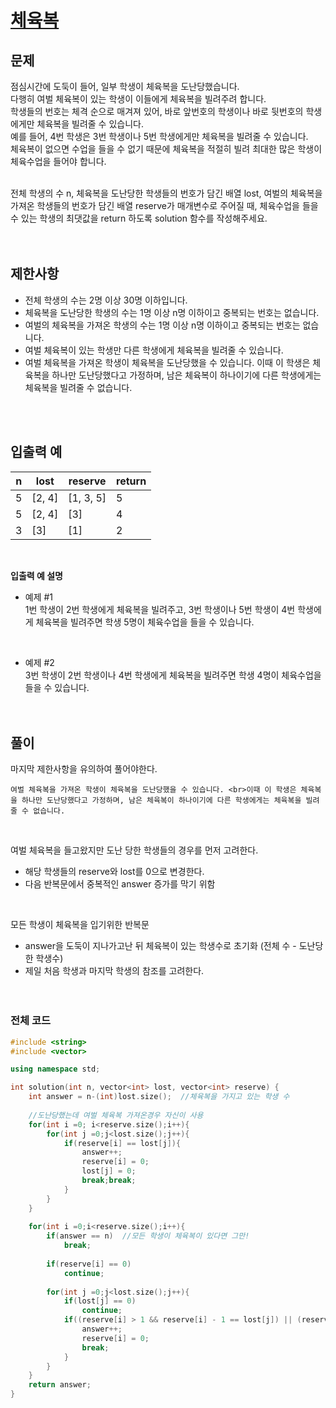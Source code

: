 # [체육복](https://programmers.co.kr/learn/courses/30/lessons/42862)
## 문제
점심시간에 도둑이 들어, 일부 학생이 체육복을 도난당했습니다. <br>다행히 여벌 체육복이 있는 학생이 이들에게 체육복을 빌려주려 합니다. <br>학생들의 번호는 체격 순으로 매겨져 있어, 바로 앞번호의 학생이나 바로 뒷번호의 학생에게만 체육복을 빌려줄 수 있습니다. <br>예를 들어, 4번 학생은 3번 학생이나 5번 학생에게만 체육복을 빌려줄 수 있습니다. <br>체육복이 없으면 수업을 들을 수 없기 때문에 체육복을 적절히 빌려 최대한 많은 학생이 체육수업을 들어야 합니다.<br><br>

전체 학생의 수 n, 체육복을 도난당한 학생들의 번호가 담긴 배열 lost, 여벌의 체육복을 가져온 학생들의 번호가 담긴 배열 reserve가 매개변수로 주어질 때, 체육수업을 들을 수 있는 학생의 최댓값을 return 하도록 solution 함수를 작성해주세요.<br>
<br><br>

## 제한사항
* 전체 학생의 수는 2명 이상 30명 이하입니다.
* 체육복을 도난당한 학생의 수는 1명 이상 n명 이하이고 중복되는 번호는 없습니다.
* 여벌의 체육복을 가져온 학생의 수는 1명 이상 n명 이하이고 중복되는 번호는 없습니다.
* 여벌 체육복이 있는 학생만 다른 학생에게 체육복을 빌려줄 수 있습니다.
* 여벌 체육복을 가져온 학생이 체육복을 도난당했을 수 있습니다. 이때 이 학생은 체육복을 하나만 도난당했다고 가정하며, 남은 체육복이 하나이기에 다른 학생에게는 체육복을 빌려줄 수 없습니다.


<br><br>

## 입출력 예
| n | lost | reserve | return |
| --- | ------- | ------- | --- |
| 5 | [2, 4] | [1, 3, 5] | 5 |
| 5 | [2, 4] | [3] | 4 |
| 3	| [3] | [1]	| 2 |

<br>

**입출력 예 설명** <br>

* 예제 #1 <br>
1번 학생이 2번 학생에게 체육복을 빌려주고, 3번 학생이나 5번 학생이 4번 학생에게 체육복을 빌려주면 학생 5명이 체육수업을 들을 수 있습니다.
  
<br>

* 예제 #2 <br>
  3번 학생이 2번 학생이나 4번 학생에게 체육복을 빌려주면 학생 4명이 체육수업을 들을 수 있습니다.
<br><br><br>

## 풀이
마지막 제한사항을 유의하여 풀어야한다.<br>

	여벌 체육복을 가져온 학생이 체육복을 도난당했을 수 있습니다. <br>이때 이 학생은 체육복을 하나만 도난당했다고 가정하며, 남은 체육복이 하나이기에 다른 학생에게는 체육복을 빌려줄 수 없습니다.
<br>

여벌 체육복을 들고왔지만 도난 당한 학생들의 경우를 먼저 고려한다.<br>
+ 해당 학생들의 reserve와 lost를 0으로 변경한다.<br>
+ 다음 반복문에서 중복적인 answer 증가를 막기 위함<br>
<br>

모든 학생이 체육복을 입기위한 반복문<br>
+ answer을 도둑이 지나가고난 뒤 체육복이 있는 학생수로 초기화 (전체 수 - 도난당한 학생수)
+ 제일 처음 학생과 마지막 학생의 참조를 고려한다.
<br><br><br>

### 전체 코드
``` cpp
#include <string>
#include <vector>

using namespace std;

int solution(int n, vector<int> lost, vector<int> reserve) {
    int answer = n-(int)lost.size();  //체육복을 가지고 있는 학생 수
    
    //도난당했는데 여벌 체육복 가져온경우 자신이 사용
    for(int i =0; i<reserve.size();i++){
        for(int j =0;j<lost.size();j++){
            if(reserve[i] == lost[j]){
                answer++;
                reserve[i] = 0;
                lost[j] = 0;
                break;break;
            }
        }
    }
    
    for(int i =0;i<reserve.size();i++){
        if(answer == n)  //모든 학생이 체육복이 있다면 그만!
            break;
            
        if(reserve[i] == 0)
            continue;
            
        for(int j =0;j<lost.size();j++){
            if(lost[j] == 0)
                continue;
            if((reserve[i] > 1 && reserve[i] - 1 == lost[j]) || (reserve[i] <= n && reserve[i]+1 == lost[j])){
                answer++;
                reserve[i] = 0;
                break;
            }
        }
    }
    return answer;
}
```
<br><br><br>
